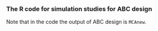 ### The R code for simulation studies for ABC design

Note that in the code the output of ABC design is `MCAnew`.
